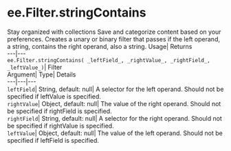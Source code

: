  
#  ee.Filter.stringContains 
Stay organized with collections  Save and categorize content based on your preferences. 
Creates a unary or binary filter that passes if the left operand, a string, contains the right operand, also a string. Usage| Returns  
---|---  
`ee.Filter.stringContains( _leftField_, _rightValue_, _rightField_, _leftValue_)`| Filter  
Argument| Type| Details  
---|---|---  
`leftField`| String, default: null| A selector for the left operand. Should not be specified if leftValue is specified.  
`rightValue`| Object, default: null| The value of the right operand. Should not be specified if rightField is specified.  
`rightField`| String, default: null| A selector for the right operand. Should not be specified if rightValue is specified.  
`leftValue`| Object, default: null| The value of the left operand. Should not be specified if leftField is specified.  
